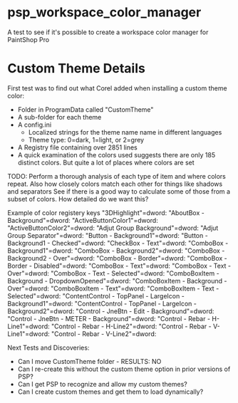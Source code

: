 # psp_workspace_color_manager
A test to see if it's possible to create a workspace color manager for PaintShop Pro

# Custom Theme Details

First test was to find out what Corel added when installing a custom theme color:
- Folder in ProgramData called "CustomTheme"
- A sub-folder for each theme
- A config.ini
  - Localized strings for the theme name name in different languages
  - Theme type: 0=dark, 1=light, or 2=grey
- A Registry file containing over 2851 lines
- A quick examination of the colors used suggests there are only 185 distinct colors.  But quite a lot of places where colors are set

TODO: Perform a thorough analysis of each type of item and where colors repeat.  Also how closely colors match each other for things like shadows and separators
See if there is a good way to calculate some of those from a subset of colors.  How detailed do we want this?  

Example of color registery keys
"3DHighlight"=dword:
"AboutBox - Background"=dword:
"ActiveButtonColor1"=dword:
"ActiveButtonColor2"=dword:
"Adjut Group Background"=dword:
"Adjut Group Separator"=dword:
"Button - Background1"=dword:
"Button - Background1 - Checked"=dword:
"CheckBox - Text"=dword:
"ComboBox - Background1"=dword:
"ComboBox - Background2"=dword:
"ComboBox - Background2 - Over"=dword:
"ComboBox - Border"=dword:
"ComboBox - Border - Disabled"=dword:
"ComboBox - Text"=dword:
"ComboBox - Text - Over"=dword:
"ComboBox - Text - Selected"=dword:
"ComboBoxItem - Background - DropdownOpened"=dword:
"ComboBoxItem - Background - Over"=dword:
"ComboBoxItem - Text"=dword:
"ComboBoxItem - Text - Selected"=dword:
"ContentControl - TopPanel - LargeIcon - Background1"=dword:
"ContentControl - TopPanel - LargeIcon - Background2"=dword:
"Control - JneBtn - Edit - Background"=dword:
"Control - JneBtn - METER - Background"=dword:
"Control - Rebar - H-Line1"=dword:
"Control - Rebar - H-Line2"=dword:
"Control - Rebar - V-Line1"=dword:
"Control - Rebar - V-Line2"=dword:

Next Tests and Discoveries:
- Can I move CustomTheme folder - RESULTS: NO
- Can I re-create this without the custom theme option in prior versions of PSP?
- Can I get PSP to recognize and allow my custom themes?
- Can I create custom themes and get them to load dynamically?
